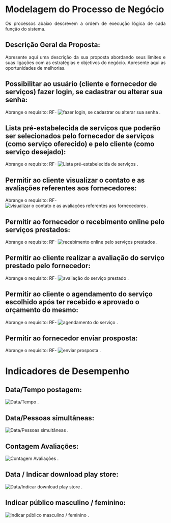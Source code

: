 # Modelagem do Processo de Negócio
<p align="justify">Os processos abaixo descrevem a ordem de execução lógica de cada função do sistema.</p> 

## Descrição Geral da Proposta:
<p align="justify">Apresente aqui uma descrição da sua proposta abordando seus limites e suas ligações com as estratégias e objetivos do negócio. Apresente aqui as oportunidades de melhorias. </p>

##  Possibilitar ao usuário (cliente e fornecedor de serviços) fazer login, se cadastrar ou alterar sua senha: 
Abrange o requisito: RF-
![fazer login, se cadastrar ou alterar sua senha]()
. </p>

## Lista pré-estabelecida de serviços que poderão ser selecionados pelo fornecedor de serviços (como serviço oferecido) e pelo cliente (como serviço desejado): 
Abrange o requisito: RF-
![Lista pré-estabelecida de serviços]()
. </p>

##  Permitir ao cliente visualizar o contato e as avaliações referentes aos fornecedores: 
Abrange o requisito: RF-
![visualizar o contato e as avaliações referentes aos fornecedores]()
. </p>

## Permitir ao fornecedor o recebimento online pelo serviços prestados: 
Abrange o requisito: RF-
![recebimento online pelo serviços prestados]()
. </p>

## Permitir ao cliente realizar a avaliação do serviço prestado pelo fornecedor: 
Abrange o requisito: RF-
![avaliação do serviço prestado]()
. </p>

## Permitir ao cliente o agendamento do serviço escolhido após ter recebido e aprovado o orçamento do mesmo: 
Abrange o requisito: RF-
![agendamento do serviço]()
. </p>
## Permitir ao fornecedor enviar prosposta: 
Abrange o requisito: RF-
![enviar prosposta]()
. </p>

# Indicadores de Desempenho

## Data/Tempo postagem: 
![Data/Tempo]()
. </p>

## Data/Pessoas simultâneas: 
![Data/Pessoas simultâneas]()
. </p>

## Contagem Avaliações: 
![Contagem Avaliações]()
. </p>

## Data / Indicar download play store: 
![Data/Indicar download play store]()
. </p>

## Indicar público masculino / feminino: 
![Indicar público masculino / feminino]()
. </p>
